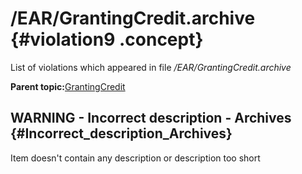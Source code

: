 # /EAR/GrantingCredit.archive {#violation9 .concept}

List of violations which appeared in file */EAR/GrantingCredit.archive*

**Parent topic:**[GrantingCredit](../../../../../../modules/demo_Enterprise/dita/qa/projects/GrantingCredit.md)

## WARNING - Incorrect description - Archives {#Incorrect_description_Archives}

Item doesn't contain any description or description too short

